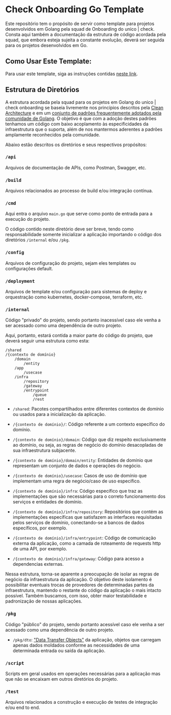 # Check Onboarding Go Template

Este repositório tem o propósito de servir como template para projetos desenvolvidos em Golang pela squad de Onboarding do unico | check. Consta aqui também a documentação da estrutura de código acordada pela squad, que embora esteja sujeita a constante evolução, deverá ser seguida para os projetos desenvolvidos em Go.

## Como Usar Este Template:

Para usar este template, siga as instruções contidas [neste link](https://docs.github.com/pt/github/creating-cloning-and-archiving-repositories/creating-a-repository-on-github/creating-a-repository-from-a-template).

## Estrutura de Diretórios

A estrutura acordada pela squad para os projetos em Golang do unico | check onboarding se baseia livremente nos princípios descritos pela [Clean Architecture](https://blog.cleancoder.com/uncle-bob/2012/08/13/the-clean-architecture.html) e em um [conjunto de padrões frequentemente adotados pela comunidade de Golang](https://github.com/golang-standards/project-layout). O objetivo é que com a adoção destes padrões tenhamos um código com baixo acoplamento às especificidades da infraestrutura que o suporta, além de nos mantermos aderentes a padrões amplamente reconhecidos pela comunidade.

Abaixo estão descritos os diretórios e seus respectivos propósitos:

### `/api`

Arquivos de documentação de APIs, como Postman, Swagger, etc.

### `/build`

Arquivos relacionados ao processo de build e/ou integração contínua.

### `/cmd`

Aqui entra o arquivo `main.go` que serve como ponto de entrada para a execução do projeto. 

O código contido neste diretório deve ser breve, tendo como responsabilidade somente inicializar a aplicação importando o código dos diretórios `/internal` e/ou `/pkg`.

### `/config`

Arquivos de configuração do projeto, sejam eles templates ou configurações default.

### `/deployment`

Arquivos de template e/ou configuração para sistemas de deploy e orquestração como kubernetes, docker-compose, terraform, etc.

### `/internal`

Código "privado" do projeto, sendo portanto inacessível caso ele venha a ser acessado como uma dependência de outro projeto.

Aqui, portanto, estará contida a maior parte do código do projeto, que deverá seguir uma estrutura como esta:

```
/shared
/{contexto de domínio}
    /domain
        /entity
    /app
        /usecase
    /infra
        /repository
        /gateway
        /entrypoint
            /queue
            /rest

```
- `/shared`: Pacotes compartilhados entre diferentes contextos de domínio ou usados para a inicialização da aplicação.

- `/{contexto de domínio}/`: Código referente a um contexto específico do domínio.

- `/{contexto de domínio}/domain`: Código que diz respeito exclusivamente ao domínio, ou seja, as regras de negócio do domínio desacopladas de sua infraestrutura subjacente.

- `/{contexto de domínio}/domain/entity`: Entidades de domínio que representam um conjunto de dados e operações do negócio.

- `/{contexto de domínio}/usecase`: Casos de uso de domínio que implementam uma regra de negócio/caso de uso específico.

- `/{contexto de domínio}/infra`: Código específico que traz as implementações que são necessárias para o correto funcionamento dos serviços e entidades de domínio.

- `/{contexto de domínio}/infra/repository`: Repositórios que contém as implementações específicas que satisfazem as interfaces requisitadas pelos serviços de domínio, conectando-se a bancos de dados específicos, por exemplo.

- `/{contexto de domínio}/infra/entrypoint`: Código de comunicação externa da aplicação, como a camada de roteamento de requests http de uma API, por exemplo.

- `/{contexto de domínio}/infra/gateway`: Código para acesso a dependencias externas.

Nessa estrutura, torna-se aparente a preocupação de isolar as regras de negócio da infraestrutura da aplicação. O objetivo deste isolamento é possibilitar eventuais trocas de provedores de determinadas partes da infraestrutura, mantendo o restante do código da aplicação o mais intacto possível. Também buscamos, com isso, obter maior testabilidade e padronização de nossas aplicações.

### `/pkg`

Código "público" do projeto, sendo portanto acessível caso ele venha a ser acessado como uma dependência de outro projeto.

- `/pkg/dto`: ["Data Transfer Objects"](https://en.wikipedia.org/wiki/Data_transfer_object) da aplicação, objetos que carregam apenas dados moldados conforme as necessidades de uma determinada entrada ou saída da aplicação.

### `/script`

Scripts em geral usados em operações necessárias para a aplicação mas que não se encaixam em outros diretórios do projeto.

### `/test`

Arquivos relacionados a construção e execução de testes de integração e/ou end to end.

